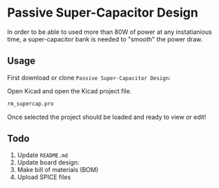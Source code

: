 # Passive Super-Capacitor Design
In order to be able to used more than 80W of power at any instatianious time, a super-capacitor bank is needed to "smooth" the power draw.

## Usage

First download or clone `Passive Super-Capacitor Design`:

Open Kicad and open the Kicad project file.
```sh
rm_supercap.pro
```

Once selected the project should be loaded and ready to view or edit!

## Todo

1. Update `README.md`
2. Update board design:
3. Make bill of materials (BOM)
4. Upload SPICE files
